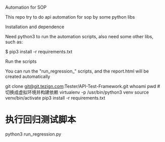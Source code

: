 Automation for SOP

This repo try to do api automation for sop by some python libs


Installation and dependence

Need python3 to run the automation scripts, also need some other libs, such as:

$ pip3 install -r requirements.txt


Run the scripts

You can run the "run_regression_" scripts, and the report.html will be created automatically


git clone git@git.tezign.com:Tester/API-Test-Framework.git
whoami 
pwd
#切换成虚拟环境并构建依赖
virtualenv -p /usr/bin/python3 venv
source venv/bin/activate
pip3 install -r requirements.txt
# 执行回归测试脚本
python3 run_regression.py


